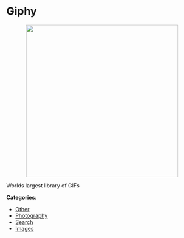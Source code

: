 # Giphy
<p align="center">
    <img width="400" src="https://raw.githubusercontent.com/apis-list/apis-list/apis/giphy/logo_256x256.png" />
</p>

Worlds largest library of GIFs



**Categories**:
- [Other](https://github.com/apis-list/apis-list#other)
- [Photography](https://github.com/apis-list/apis-list#photography)
- [Search](https://github.com/apis-list/apis-list#search)
- [Images](https://github.com/apis-list/apis-list#images)







